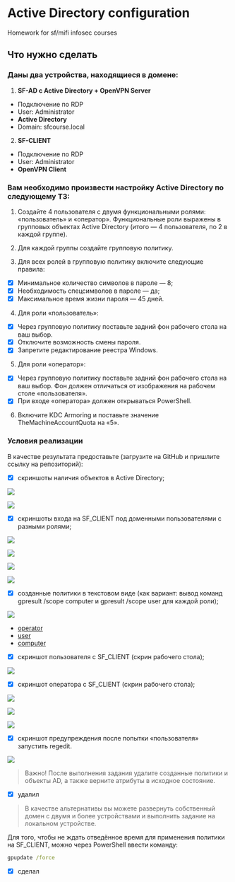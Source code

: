# Active Directory configuration

Homework for sf/mifi infosec courses

## Что нужно сделать

### Даны два устройства, находящиеся в домене:

1. **SF-AD с Active Directory + OpenVPN Server**

- Подключение по RDP
- User: Administrator
- **Active Directory**
- Domain: sfcourse.local
     
2. **SF-CLIENT**
- Подключение по RDP
- User: Administrator
- **OpenVPN Client**

### Вам необходимо произвести настройку Active Directory по следующему ТЗ:

1. Создайте 4 пользователя с двумя функциональными ролями: «пользователь» и
«оператор». Функциональные роли выражены в групповых объектах Active Directory (итого — 4 пользователя, по 2 в каждой группе).

2. Для каждой группы создайте групповую политику.
3. Для всех ролей в групповую политику включите следующие правила:

- [x] Минимальное количество символов в пароле — 8;
- [x] Необходимость спецсимволов в пароле — да;
- [x] Максимальное время жизни пароля — 45 дней.

4. Для роли «пользователь»:

- [x] Через групповую политику поставьте задний фон рабочего стола на ваш выбор.
- [x] Отключите возможность смены пароля.
- [x] Запретите редактирование реестра Windows.

5. Для роли «оператор»:

- [x] Через групповую политику поставьте задний фон рабочего стола на ваш выбор. Фон должен отличаться от изображения на рабочем столе «пользователя».
- [x] При входе «оператора» должен открываться PowerShell.

6. Включите KDC Armoring и поставьте значение TheMachineAccountQuota на «5».

### Условия реализации

В качестве результата предоставьте (загрузите на GitHub и пришлите ссылку на репозиторий):

- [x] скриншоты наличия объектов в Active Directory;

![](./assets/1_users-exists.png)

![](./assets/1_ops-exists.png)

- [x] скриншоты входа на SF_CLIENT под доменными пользователями с разными ролями;

![](./assets/2_allow-remote-login.png)

![](./assets/2_logging-in.png)

![](./assets/2_user-login-successful.png)

![](./assets/2_operator-login-successful.png)

- [x] созданные политики в текстовом виде (как вариант: вывод команд gpresult /scope computer и gpresult /scope user для каждой роли);

![](./assets/3_getting-data.png)

  - [operator](./assets/operator1.html)
  - [user](./assets/user1.html)
  - [computer](./assets/comp.html)

- [x] скриншот пользователя с SF_CLIENT (скрин рабочего стола);

![](./assets/2_user-login-successful.png)

- [x] скриншот оператора с SF_CLIENT (скрин рабочего стола);

![](./assets/4_operator-powershell-autostarted.png)

![](./assets/2_operator-login-successful.png)

![](./assets/4_operator-no-regedit-restrictions.png)

- [x] скриншот предупреждения после попытки «пользователя» запустить regedit.

![](./assets/4_user-regedit-forbidden.png)

> Важно! После выполнения задания удалите созданные политики и объекты AD, а также верните атрибуты в исходное состояние.

- [x] удалил

> В качестве альтернативы вы можете развернуть собственный домен с двумя и более устройствами и выполнить задание на локальном устройстве.

Для того, чтобы не ждать отведённое время для применения политики на SF_CLIENT, можно через PowerShell ввести команду:

```cmd
gpupdate /force
```

- [x] сделал

